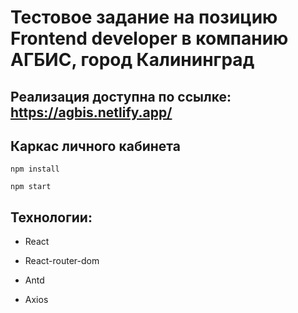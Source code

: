 # Тестовое задание на позицию Frontend developer в компанию АГБИС, город Калининград
## Реализация доступна по ссылке: https://agbis.netlify.app/


## Каркас личного кабинета


```
npm install
```


```
npm start
```

## Технологии: 

- React

- React-router-dom

- Antd

- Axios

